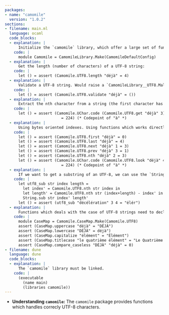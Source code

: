 ```yaml
---
packages:
- name: "camomile"
  version: "1.0.2"
sections:
- filename: main.ml
  language: ocaml
  code_blocks:
  - explanation: |
      Initialize the `camomile` library, which offer a large set of functions to deal with strings presented in various encoding. The `Camomile` module declaration is required with the version 1 of `camomile` and mustn't be declared with the version 2:
    code: |
      module Camomile = CamomileLibrary.Make(CamomileDefaultConfig)
  - explanation: |
      Get the length (number of characters) of a UTF-8 string:
    code: |
	  let () = assert (Camomile.UTF8.length "déjà" = 4)
  - explanation: |
      Validate a UTF-8 string. Would raise a `CamomileLibrary__UTF8.Malformed_code` with a string like "\233\233"
    code: |
	  let () = assert (Camomile.UTF8.validate "déjà" = ())
  - explanation: |
      Extract the nth character from a string (the first character has a 0 index). The character has a `Camomile.UChar.uchar` type which can represent any Unicode character:
    code: |
	  let () = assert (Camomile.UChar.code (Camomile.UTF8.get "déjà" 3)
                         = 224) (* Codepoint of "à" *)
  - explanation: |
      Using bytes oriented indexes. Using functions which works directly with the byte indexes of characters can be more efficient than using functions like `get` or `length` that have to parse the string counting characaters. `first`, `next`, `prev`, `last` and `look` all deals with bytes indexes. `nth` convert of position expressed as a character index to a byte index.
    code: |
	  let () = assert (Camomile.UTF8.first "déjà" = 0)
	  let () = assert (Camomile.UTF8.last "déjà" = 4)
	  let () = assert (Camomile.UTF8.next "déjà" 1 = 3)
	  let () = assert (Camomile.UTF8.prev "déjà" 3 = 1)
	  let () = assert (Camomile.UTF8.nth "déjà" 2 = 3)
	  let () = assert (Camomile.UChar.code (Camomile.UTF8.look "déjà" 4)
	                     = 224) (* Codepoint of "à" *)
  - explanation: |
      If we want to get a substring of an UTF-8, we can use the `String.sub` but with indexes calculated by `Camomile.UTF8.nth`:
    code: |
	  let utf8_sub str index length =
        let index' = Camomile.UTF8.nth str index in
        let length' = Camomile.UTF8.nth str (index+length) - index' in
        String.sub str index' length'
	  let () = assert (utf8_sub "décélération" 3 4 = "élér")
  - explanation: |
      Functions which deals with the case of UTF-8 strings need to declare a module associated with the encoding (here UTF-8). `compare_caseless s1 s2` compare two strings considering lowercase characters equal to their corresponding uppercase. The the usual convention is used: 1 if `s1` is greater, 0 if equal and -1 if lower than `s2`.
    code: |
      module CaseMap = Camomile.CaseMap.Make(Camomile.UTF8)
      assert (CaseMap.uppercase "déjà" = "DÉJÀ")
      assert (CaseMap.lowercase "DÉJÀ" = déjà")
      assert (CaseMap.capitalize "élément" = "Élément")
      assert (CaseMap.titlecase "le quatrième élément" = "Le Quatrième Élément"      assert (CaseMap.casefolding "DÉJÀ" = "déjà")
      assert (CaseMap.compare_caseless "DÉJÀ" "déjà" = 0)
- filename: dune
  language: dune
  code_blocks:
  - explanation: |
      The `camomile` library must be linked.
    code: |
      (executable
        (name main)
        (libraries camomile))
---
```


- **Understanding `camomile`:** The `camomile` package provides functions which handles correcly UTF-8 characters.
